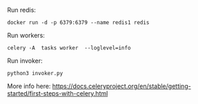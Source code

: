 Run redis:

```
docker run -d -p 6379:6379 --name redis1 redis
```


Run workers:

```
celery -A  tasks worker  --loglevel=info
```


Run invoker:

```
python3 invoker.py
```


More info here:
https://docs.celeryproject.org/en/stable/getting-started/first-steps-with-celery.html